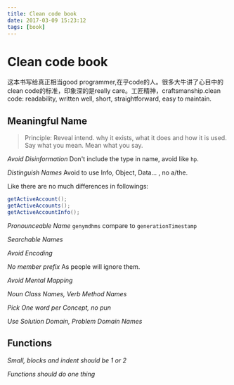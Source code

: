 ```yaml
---
title: Clean code book
date: 2017-03-09 15:23:12
tags: [book]
---
```


# Clean code book

这本书写给真正相当good programmer,在乎code的人。很多大牛讲了心目中的clean code的标准，印象深的是really care。工匠精神，craftsmanship.clean code: readability, written well, short, straightforward, easy to maintain.

<!--more-->

## Meaningful Name
> Principle: Reveal intend. why it exists, what it does and how it is used.
> Say what you mean. Mean what you say.

*Avoid Disinformation*
Don't include the type in name, avoid like `hp`.

*Distinguish Names*
Avoid to use Info, Object, Data... , no a/the.

Like there are no much differences in followings:
```Java
getActiveAccount();
getActiveAccounts();
getActiveAccountInfo();
```

*Pronounceable Name*
`genymdhms` compare to `generationTimestamp`

*Searchable Names*

*Avoid Encoding*

*No member prefix*
As people will ignore them.

*Avoid Mental Mapping*

*Noun Class Names, Verb Method Names*

*Pick One word per Concept, no pun*

*Use Solution Domain, Problem Domain Names*

## Functions

*Small, blocks and indent should be 1 or 2*

*Functions should do one thing*
